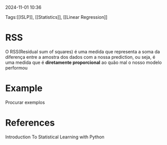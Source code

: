 2024-11-01 10:36

Tags:[[ISLP]], [[Statistics]], [[Linear Regression]]

# RSS

O RSS(Residual sum of squares) é uma medida que representa a soma da diferença entre a amostra dos dados com a nossa prediction, ou seja, é uma medida que é **diretamente proporcional** ao quão mal o nosso modelo performou

# Example

Procurar exemplos

# References

Introduction To Statistical Learning with Python